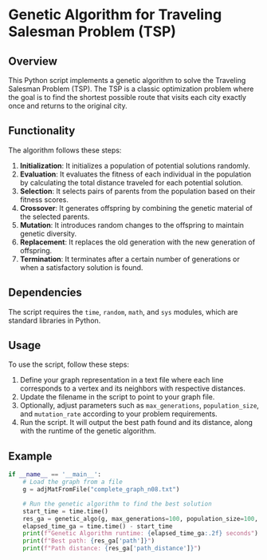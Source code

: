 # Genetic Algorithm for Traveling Salesman Problem (TSP)

## Overview

This Python script implements a genetic algorithm to solve the Traveling Salesman Problem (TSP). The TSP is a classic optimization problem where the goal is to find the shortest possible route that visits each city exactly once and returns to the original city.

## Functionality

The algorithm follows these steps:

1. **Initialization**: It initializes a population of potential solutions randomly.
2. **Evaluation**: It evaluates the fitness of each individual in the population by calculating the total distance traveled for each potential solution.
3. **Selection**: It selects pairs of parents from the population based on their fitness scores.
4. **Crossover**: It generates offspring by combining the genetic material of the selected parents.
5. **Mutation**: It introduces random changes to the offspring to maintain genetic diversity.
6. **Replacement**: It replaces the old generation with the new generation of offspring.
7. **Termination**: It terminates after a certain number of generations or when a satisfactory solution is found.

## Dependencies

The script requires the `time`, `random`, `math`, and `sys` modules, which are standard libraries in Python.

## Usage

To use the script, follow these steps:

1. Define your graph representation in a text file where each line corresponds to a vertex and its neighbors with respective distances.
2. Update the filename in the script to point to your graph file.
3. Optionally, adjust parameters such as `max_generations`, `population_size`, and `mutation_rate` according to your problem requirements.
4. Run the script. It will output the best path found and its distance, along with the runtime of the genetic algorithm.

## Example

```python
if __name__ == '__main__':
    # Load the graph from a file
    g = adjMatFromFile("complete_graph_n08.txt")

    # Run the genetic algorithm to find the best solution
    start_time = time.time()
    res_ga = genetic_algo(g, max_generations=100, population_size=100, mutation_rate=0.1)
    elapsed_time_ga = time.time() - start_time
    print(f"Genetic Algorithm runtime: {elapsed_time_ga:.2f} seconds")
    print(f"Best path: {res_ga['path']}")
    print(f"Path distance: {res_ga['path_distance']}")
